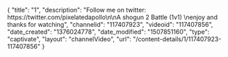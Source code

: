 {
    "title": "1",
    "description": "Follow me on twitter: https:\/\/twitter.com\/pixelatedapollo\n\nA shogun 2 Battle  (1v1) \nenjoy and thanks for watching",
    "channelid": "117407923",
    "videoid": "117407856",
    "date_created": "1376024778",
    "date_modified": "1507851160",
    "type": "captivate",
    "layout": "channelVideo",
    "url": "\/content-details\/1\/117407923-117407856"
}